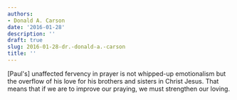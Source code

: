 ```yaml
---
authors:
- Donald A. Carson
date: '2016-01-28'
description: ''
draft: true
slug: 2016-01-28-dr.-donald-a.-carson
title: ''
---
```

[Paul's] unaffected fervency in prayer is not whipped-up emotionalism but the overflow of his love for his brothers and sisters in Christ Jesus. That means that if we are to improve our praying, we must strengthen our loving.



